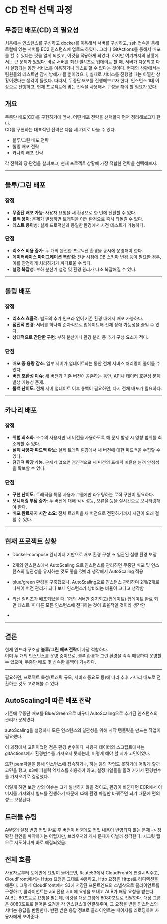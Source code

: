 # CD 전략 선택 과정


## 무중단 배포(CD) 의 필요성
처음에는 인스턴스를 구성하고 docker를 이용해서 서버를 구성하고, ssh 접속을 통해 로컬에 있는 서버를 EC2 인스턴스에 업로드 하였다.
그러다 GitActions를 통해서 배포를 할 수 있다는 것을 알게 되었고, 이것을 적용하게 되었다. 하지만 여기까지의 상황에서는 큰 문제가 있었다.
바로 서버를 최신 릴리즈로 업데이트 할 때, 서버가 다운되고 다시 실행되는 동안 서비스를 이용하거나 테스트 할 수 없다는 것이다.
현재의 상황에서는 팀원들의 테스트만 잠시 방해가 될 뿐이었으나, 실제로 서비스를 진행할 때는 아찔한 상황이겠다는 생각이 들었다.
따라서, 무중단 배포를 진행해보고자 한다. 인스턴스 1대 이상으로 진행하고, 현재 프로젝트에 맞는 전략을 사용해서 구성을 해야 할 필요가 있다.

## 개요

무중단 배포(CD)를 구현하기에 앞서, 어떤 배포 전략을 선택할지 먼저 정리해보고자 한다.  
CD를 구현하는 대표적인 전략은 다음 세 가지로 나눌 수 있다.

- 블루/그린 배포 전략
- 롤링 배포 전략
- 카나리 배포 전략

각 전략의 장·단점을 살펴보고, 현재 프로젝트 상황에 가장 적합한 전략을 선택해보자.

---

## 블루/그린 배포

### 장점
- **무중단 배포 가능**: 사용자 요청을 새 환경으로 한 번에 전환할 수 있다.
- **롤백 용이**: 문제가 발생하면 트래픽을 이전 환경으로 즉시 되돌릴 수 있다.
- **테스트 용이성**: 실제 프로덕션과 동일한 환경에서 사전 테스트가 가능하다.

### 단점
- **리소스 비용 증가**: 두 개의 완전한 프로덕션 환경을 동시에 운영해야 한다.
- **데이터베이스 마이그레이션 복잡성**: 전환 시점에 DB 스키마 변경 등이 필요한 경우, 이를 안전하게 처리하기가 까다로울 수 있다.
- **설정 복잡성**: 부하 분산기 설정 및 환경 관리가 다소 복잡해질 수 있다.

---

## 롤링 배포

### 장점
- **리소스 효율적**: 별도의 추가 인프라 없이 기존 환경 내에서 배포 가능하다.
- **점진적 변경**: 서버를 하나씩 순차적으로 업데이트해 전체 장애 가능성을 줄일 수 있다.
- **상대적으로 간단한 구현**: 부하 분산기나 환경 분리 등 추가 구성 요소가 적다.

### 단점
- **배포 중 용량 감소**: 일부 서버가 업데이트되는 동안 전체 서비스 처리량이 줄어들 수 있다.
- **버전 호환성 이슈**: 새 버전과 기존 버전이 공존하는 동안, API나 데이터 호환성 문제 발생 가능성 존재.
- **롤백 난이도**: 전체 서버 업데이트 이후 롤백이 필요하면, 다시 전체 배포가 필요하다.

---

## 카나리 배포

### 장점
- **위험 최소화**: 소수의 사용자만 새 버전을 사용하도록 해 문제 발생 시 영향 범위를 최소화할 수 있다.
- **실제 사용자 피드백 확보**: 실제 트래픽 환경에서 새 버전에 대한 피드백을 수집할 수 있다.
- **점진적 확장 가능**: 문제가 없으면 점진적으로 새 버전의 트래픽 비율을 늘려 안정성을 확보할 수 있다.

### 단점
- **구현 난이도**: 트래픽을 특정 사용자 그룹에만 라우팅하는 로직 구현이 필요하다.
- **모니터링 부담 증가**: 두 버전에 대해 각각 성능, 오류율 등을 실시간으로 모니터링해야 한다.
- **배포 완료까지 시간 소요**: 전체 트래픽을 새 버전으로 전환하기까지 시간이 오래 걸릴 수 있다.

---

## 현재 프로젝트 상황
- Docker-compose 컨테이너 기반으로 배포 환경 구성 → 일관된 실행 환경 보장
- 2개의 인스턴스에서 AutoScaling 으로 인스턴스를 관리하면 무중단 배포 및 인스턴스의 일관성을 유지하는 것도 좋을 것이라 생각해서 AutoScaling 적용
- blue/green 환경을 구축했으나, AutoScaling으로 인스턴스 관리하며 2개/2개로 나뉘어 버전 관리가 되다 보니 인스턴스가 낭비되는 비율이 크다고 생각함
- 최신 릴리즈가 배포되었을 때, 1개의 서버만 중지되고(업데이트) 업데이트 완료 되면 테스트 후 다른 모든 인스턴스에 전파하는 것이 효율적일 것이라 생각함 

- 
---

## 결론

현재 인프라 구조상 **블루/그린 배포 전략**이 가장 적합하다.  
이미 두 개의 인스턴스를 운영 중이므로, 블루 환경과 그린 환경을 각각 매핑하여 운영할 수 있으며, 무중단 배포 및 신속한 롤백이 가능하다.

---

필요하면, 프로젝트 특성(트래픽 규모, 서비스 중요도 등)에 따라 추후 카나리 배포로 전환하는 것도 고려해볼 수 있다.


## AutoScaling에 따른 배포 전략
기존에 무중단 배포를 Blue/Green으로 바꾸니 AutoScaling으로 추가된 인스턴스의 관리가 문제였다.

autoScaling을 설정하니 모든 인스턴스의 일관성을 위해 시작 템플릿을 만드는 작업이 필요했다.

이 과정에서 고민이었던 점은 환경 변수이다. 사용자 데이터의 스크립트에서는 gitActions에서 환경변수를 가져오지 못하는데, 어떻게 해야 할 지가 고민이었다.

또한 pem파일을 통해 인스턴스에 접속하거나, 하는 등의 작업도 못하기에 어떻게 할까 고민을 했고,
s3에 퍼블릭 엑세스를 허용하지 않고, 설정파일들을 올려 거기서 환경변수를 가져오기로 결정했다.

이렇게 하면 보안 상의 이슈는 크게 발생하지 않을 것이고, 환경이 바뀐다면 ECR에서 이미지를 가져와서 빌드를 진행하기 때문에 s3에 환경 파일만 바꿔주면 되기 때문에
편의성도 보장된다.


## 트러블 슈팅
AWS의 설정 변경 커밋 완료 후 버전이 바뀜에도 커밋 내용이 반영되지 않는 문제
-> 정확한 원인을 파악하기는 어렵지만, 브라우저의 캐시 문제가 아닐까 생각한다. 시크릿 탭으로 시도하니까 바로 해결되었음.

## 전체 흐름
사용자로부터 도메인에 요청이 들어오면, Route53에서 CloudFront에 연결시켜주고, CloudFront에서는 Https 요청은 그대로 수용하고,
Http 요청은 Https로 리디렉션을 해준다. 그렇게 CloudFront에서 S3에 저장된 프론트엔드의 스냅샷으로  클라이언트를 구성하고,
클라이언트는 api 전용 서버에 요청을 보내고 ALB가 해당 요청을 받는다. ALB는 80포트로 요청을 받는데, 이것을 대상 그룹에 8080포트로
전달한다. 대상 그룹은 8080포트로 들어온 요청을 각 인스턴스에 연결해주며, 그 요청을 받은 인스턴스의 서버는 응답을 반환한다.
반환 받은 응답 정보로 클라이언트는 페이지를 리로딩하여 사용자에게 보여준다.